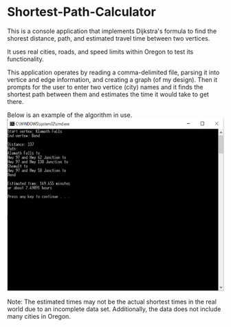 # Shortest-Path-Calculator
This is a console application that implements Dijkstra's formula to find the shorest distance,
path, and estimated travel time between two vertices. 

It uses real cities, roads, and speed limits within Oregon to test its functionality.

This application operates by reading a comma-delimited file, parsing it into vertice and edge information,
and creating a graph (of my design). Then it prompts for the user to enter two vertice (city) names and it
finds the shortest path between them and estimates the time it would take to get there.


Below is an example of the algorithm in use.
<br/>
<img src="https://github.com/levipomeroy/Shortest-Path-Calculator/blob/master/Screenshot.PNG?raw=true" height="400" width="550" />


Note: The estimated times may not be the actual shortest times in the real world due to an incomplete data set. Additionally, the data does not include many cities in Oregon.  
